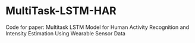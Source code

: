 # MultiTask-LSTM-HAR
 Code for paper: Multitask LSTM Model for Human Activity Recognition and Intensity Estimation Using Wearable Sensor Data

